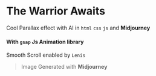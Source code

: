 # The Warrior Awaits
Cool Parallax effect with AI in `html` `css` `js` and **Midjourney**

#### With `gsap` Js Animation library

Smooth Scroll enabled by `Lenis`


> Image Generated with **Midjourney**

